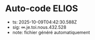 # Auto-code ELIOS
- ts: 2025-10-09T04:42:30.588Z
- sig: ∞.je.toi.nous.432.528
- note: fichier généré automatiquement